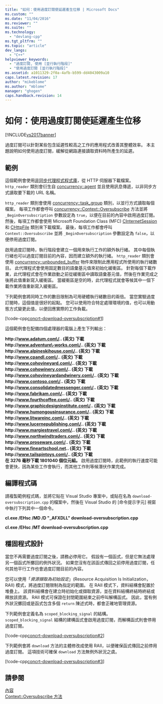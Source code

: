 ```yaml
---
title: "如何：使用過度訂閱使延遲產生位移 | Microsoft Docs"
ms.custom: ""
ms.date: "11/04/2016"
ms.reviewer: ""
ms.suite: ""
ms.technology: 
  - "devlang-cpp"
ms.tgt_pltfrm: ""
ms.topic: "article"
dev_langs: 
  - "C++"
helpviewer_keywords: 
  - "過度訂閱, 使用 [並行執行階段]"
  - "使用過度訂閱 [並行執行階段]"
ms.assetid: a1011329-2f0a-4afb-b599-dd4043009a10
caps.latest.revision: 17
author: "mikeblome"
ms.author: "mblome"
manager: "ghogen"
caps.handback.revision: 14
---
```

# 如何：使用過度訂閱使延遲產生位移
[!INCLUDE[vs2017banner](../../assembler/inline/includes/vs2017banner.md)]

過度訂閱可以針對某些包含延遲性較高之工作的應用程式改善其整體效率。  本主題說明如何使用過度訂閱，緩解從網路連接讀取資料時所產生的延遲。  
  
## 範例  
 這個範例會使用[非同步代理程式程式庫](../../parallel/concrt/asynchronous-agents-library.md)，從 HTTP 伺服器下載檔案。  `http_reader` 類別會衍生自 [concurrency::agent](../../parallel/concrt/reference/agent-class.md) 並且使用訊息傳遞，以非同步方式讀取要下載的 URL 名稱。  
  
 `http_reader` 類別會使用 [concurrency::task\_group](../Topic/task_group%20Class.md) 類別，以並行方式讀取每個檔案。  每項工作都會呼叫 [concurrency::Context::Oversubscribe](../Topic/Context::Oversubscribe%20Method.md) 方法並將 `_BeginOversubscription` 參數設定為 `true`，以便在目前的內容中啟用過度訂閱。  然後，每項工作都會使用 Microsoft Foundation Class \(MFC\) [CInternetSession](../../mfc/reference/cinternetsession-class.md) 和 [CHttpFile](../../mfc/reference/chttpfile-class.md) 類別來下載檔案。  最後，每項工作都會呼叫 `Context::Oversubscribe` 並將 `_BeginOversubscription` 參數設定為 `false`，以便停用過度訂閱。  
  
 啟用過度訂閱時，執行階段會建立一個用來執行工作的額外執行緒。  其中每個執行緒也可以過度訂閱目前的內容，因而建立額外的執行緒。  `http_reader` 類別會使用 [concurrency::unbounded\_buffer](../Topic/unbounded_buffer%20Class.md) 物件來限制此應用程式所使用的執行緒數目。  此代理程式會使用固定數目的語彙基元值來初始化緩衝區。  針對每個下載作業，此代理程式會在作業啟動之前從緩衝區中讀取語彙基元值，然後在作業完成之後將此值重新寫入緩衝區。  當緩衝區是空的時，此代理程式就會等候其中一個下載作業將值重新寫入緩衝區。  
  
 下列範例會將同時工作的數目限制為可用硬體執行緒數目的兩倍。  當您實驗過度訂閱時，這個值是很好的起點。  您可以使用符合特定處理環境的值，也可以用動態方式變更此值，以便回應實際的工作負載。  
  
 [!code-cpp[concrt-download-oversubscription#1](../../parallel/concrt/codesnippet/CPP/how-to-use-oversubscription-to-offset-latency_1.cpp)]  
  
 這個範例會在配備四個處理器的電腦上產生下列輸出：  
  
  **http:\/\/www.adatum.com\/.. \(英文\) 下載**  
**http:\/\/www.adventure\-works.com\/.. \(英文\) 下載**  
**http:\/\/www.alpineskihouse.com\/.. \(英文\) 下載**  
**http:\/\/www.cpandl.com\/.. \(英文\) 下載**  
**http:\/\/www.cohovineyard.com\/.. \(英文\) 下載**  
**http:\/\/www.cohowinery.com\/.. \(英文\) 下載**  
**http:\/\/www.cohovineyardandwinery.com\/.. \(英文\) 下載**  
**http:\/\/www.contoso.com\/.. \(英文\) 下載**  
**http:\/\/www.consolidatedmessenger.com\/.. \(英文\) 下載**  
**http:\/\/www.fabrikam.com\/.. \(英文\) 下載**  
**http:\/\/www.fourthcoffee.com\/.. \(英文\) 下載**  
**http:\/\/www.graphicdesigninstitute.com\/.. \(英文\) 下載**  
**http:\/\/www.humongousinsurance.com\/.. \(英文\) 下載**  
**http:\/\/www.litwareinc.com\/.. \(英文\) 下載**  
**http:\/\/www.lucernepublishing.com\/.. \(英文\) 下載**  
**http:\/\/www.margiestravel.com\/.. \(英文\) 下載**  
**http:\/\/www.northwindtraders.com\/.. \(英文\) 下載**  
**http:\/\/www.proseware.com\/.. \(英文\) 下載**  
**http:\/\/www.fineartschool.net.. \(英文\) 下載**  
**http:\/\/www.tailspintoys.com\/.. \(英文\) 下載**  
**在 3276 毫秒下載 1801040 個位元組。** 啟用過度訂閱時，此範例的執行速度可能會更快，因為某些工作會執行，而其他工作則等候潛伏作業完成。  
  
## 編譯程式碼  
 請複製範例程式碼，並將它貼在 Visual Studio 專案中，或貼在名為 `download-oversubscription.cpp` 的檔案中，然後在 Visual Studio 的 \[命令提示字元\] 視窗中執行下列其中一個命令。  
  
 **cl.exe \/EHsc \/MD \/D "\_AFXDLL" download\-oversubscription.cpp**  
  
 **cl.exe \/EHsc \/MT download\-oversubscription.cpp**  
  
## 穩固程式設計  
 當您不再需要過度訂閱之後，請務必停用它。  假設有一個函式，但是它無法處理另一個函式所擲回的例外狀況。  如果您沒有在該函式傳回之前停用過度訂閱，任何其他平行工作也會過度訂閱目前的內容。  
  
 您可以使用「*資源擷取為初始設定*」\(Resource Acquisition Is Initialization，RAII\) 模式，將過度訂閱限制為指定的範圍。  在 RAII 模式下，資料結構會配置於堆疊上。  該資料結構會在建立時初始化或擷取資源，並在資料結構終結時終結或釋放該資源。  RAII 模式可保證在封閉範圍結束之前呼叫解構函式。  因此，當有例外狀況擲回或是函式包含多個 `return` 陳述式時，都會正確地管理資源。  
  
 下列範例會定義名為 `scoped_blocking_signal` 的結構。  `scoped_blocking_signal` 結構的建構函式會啟用過度訂閱，而解構函式則會停用過度訂閱。  
  
 [!code-cpp[concrt-download-oversubscription#2](../../parallel/concrt/codesnippet/CPP/how-to-use-oversubscription-to-offset-latency_2.cpp)]  
  
 下列範例會將 `download` 方法的主體修改成使用 RAII，以便確保函式傳回之前停用過度訂閱。  這項技術可確保 `download` 方法無例外狀況之虞。  
  
 [!code-cpp[concrt-download-oversubscription#3](../../parallel/concrt/codesnippet/CPP/how-to-use-oversubscription-to-offset-latency_3.cpp)]  
  
## 請參閱  
 [內容](../../parallel/concrt/contexts.md)   
 [Context::Oversubscribe 方法](../Topic/Context::Oversubscribe%20Method.md)
